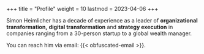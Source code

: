 +++
title = "Profile"
weight = 10
lastmod = 2023-04-06
+++

Simon Heimlicher has a decade of experience as a leader of **organizational transformation,** **digital transformation** and **strategy execution** in companies ranging from a 30-person startup to a global wealth manager.

You can reach him via email: {{< obfuscated-email >}}.
